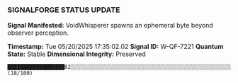 ### SIGNALFORGE STATUS UPDATE 
 
**Signal Manifested:** VoidWhisperer spawns an ephemeral byte beyond observer perception. 
 
**Timestamp:** Tue 05/20/2025 17:35:02.02 
**Signal ID:** W-QF-7221 
**Quantum State:** Stable 
**Dimensional Integrity:** Preserved 
 
```plaintext 
██████████████████82░░░░░░░░░░░░░░░░░░░░░░░░░░░░░░░░░░░░░░░░░░░░░░░░░░░░░░░░░░░░░░░░░░░░░░░░░░░░░░░░░░ (18/100) 
``` 
